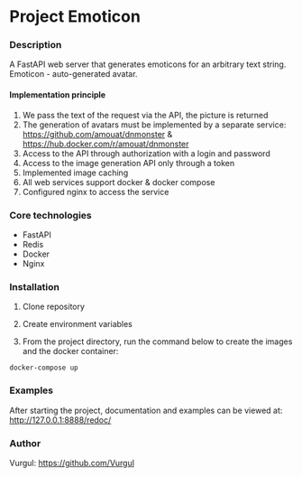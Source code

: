 # Project Emoticon
### Description
A FastAPI web server that generates emoticons for an arbitrary text string.
Emoticon - auto-generated avatar.

#### Implementation principle
1) We pass the text of the request via the API, the picture is returned
2) The generation of avatars must be implemented by a separate service:
https://github.com/amouat/dnmonster & https://hub.docker.com/r/amouat/dnmonster
3) Access to the API through authorization with a login and password
4) Access to the image generation API only through a token
5) Implemented image caching
6) All web services support docker & docker compose
7) Configured nginx to access the service

### Core technologies
* FastAPI
* Redis
* Docker
* Nginx
### Installation
1. Clone repository

2. Create environment variables
3. From the project directory, run the command below to create the images and the docker container:
```
docker-compose up
``` 

### Examples
After starting the project, documentation and examples can be viewed at: 
http://127.0.0.1:8888/redoc/
### Author
Vurgul: https://github.com/Vurgul